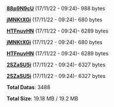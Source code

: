 [**88p9N9cU**](/data/88p9N9cU.txt) (17/11/22 - 09:24)- 988 bytes

[**jMNKtXGi**](/data/jMNKtXGi.txt) (17/11/22 - 09:24)- 680 bytes

[**HTFnuvHN**](/data/HTFnuvHN.txt) (17/11/22 - 09:24)- 6289 bytes

[**jMNKtXGi**](/data/jMNKtXGi.txt) (17/11/22 - 09:24)- 680 bytes

[**HTFnuvHN**](/data/HTFnuvHN.txt) (17/11/22 - 09:24)- 6289 bytes

[**2SZaSU5i**](/data/2SZaSU5i.txt) (17/11/22 - 09:24)- 6327 bytes

[**2SZaSU5i**](/data/2SZaSU5i.txt) (17/11/22 - 09:24)- 6327 bytes

**Total Datas**: 3488

**Total Size**: 19.18 MB / 19.2 MB